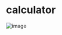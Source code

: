 # calculator

![image](https://github.com/user-attachments/assets/2c152b78-acbd-425d-a842-75cff60d1ac2)
